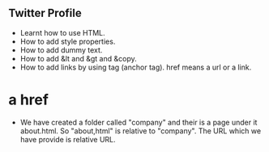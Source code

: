 ## Twitter Profile

- Learnt how to use HTML.
- How to add style properties.
- How to add dummy text.
- How to add &lt and &gt and &copy.
- How to add links by using <a></a> tag (anchor tag). href means a url or a link.

# a href

- We have created a folder called "company" and their is a page under it about.html. So "about,html" is relative to "company". The URL which we have provide is relative URL.
